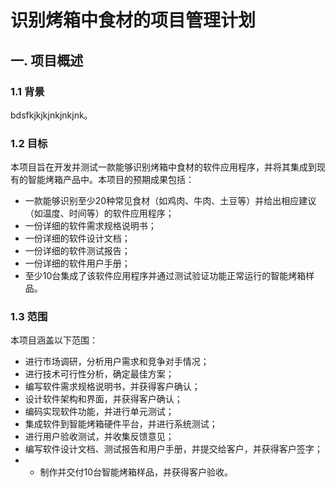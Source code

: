 # 识别烤箱中食材的项目管理计划

## 一. 项目概述

### 1.1 背景

bdsfkjkjkjnkjnkjnk。

### 1.2 目标

本项目旨在开发并测试一款能够识别烤箱中食材的软件应用程序，并将其集成到现有的智能烤箱产品中。本项目的预期成果包括：

- 一款能够识别至少20种常见食材（如鸡肉、牛肉、土豆等）并给出相应建议（如温度、时间等）的软件应用程序；
- 一份详细的软件需求规格说明书；
- 一份详细的软件设计文档；
- 一份详细的软件测试报告；
- 一份详细的软件用户手册；
- 至少10台集成了该软件应用程序并通过测试验证功能正常运行的智能烤箱样品。

### 1.3 范围

本项目涵盖以下范围：

- 进行市场调研，分析用户需求和竞争对手情况；
- 进行技术可行性分析，确定最佳方案；
- 编写软件需求规格说明书，并获得客户确认；
- 设计软件架构和界面，并获得客户确认；
- 编码实现软件功能，并进行单元测试；
- 集成软件到智能烤箱硬件平台，并进行系统测试；
- 进行用户验收测试，并收集反馈意见；
- 编写软件设计文档、测试报告和用户手册，并提交给客户，并获得客户签字；
- - 制作并交付10台智能烤箱样品，并获得客户验收。
